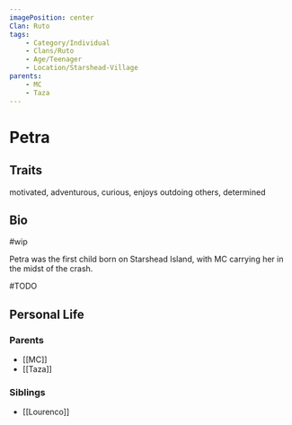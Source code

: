 ```yaml
---
imagePosition: center
Clan: Ruto
tags:
    - Category/Individual
    - Clans/Ruto
    - Age/Teenager
    - Location/Starshead-Village
parents:
    - MC
    - Taza
---
```


# Petra

## Traits

<span class='traits chip-list'>motivated, adventurous, curious, enjoys outdoing others, determined</span>

## Bio
#wip

Petra was the first child born on Starshead Island, with MC carrying her in the midst of the crash.

#TODO 


## Personal Life

### Parents

-   [[MC]]
-   [[Taza]]

### Siblings

-   [[Lourenco]]
